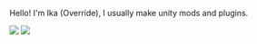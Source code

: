 Hello! I'm Ika (Override), I usually make unity mods and plugins.

<a href="https://github.com/IkaOverride"><img src="https://github-readme-stats.vercel.app/api?username=IkaOverride&theme=radical&title_color=00d676"></a>
<a href="https://github.com/IkaOverride"><img src="http://github-readme-streak-stats.herokuapp.com/?user=IkaOverride&theme=radical&date_format=M%20j%5B%2C%20Y%5D&ring=00d676&fire=00d676&sideNums=00d676&sideLabels=00d676&currStreakLabel=ff6d24&currStreakNum=ff6d24"></a>

<!--
- 🔭 I’m currently working on ...
- 🌱 I’m currently learning ...
- 👯 I’m looking to collaborate on ...
- 🤔 I’m looking for help with ...
- 💬 Ask me about ...
- 📫 How to reach me: ...
- 😄 Pronouns: ...
- ⚡ Fun fact: ...
-->
